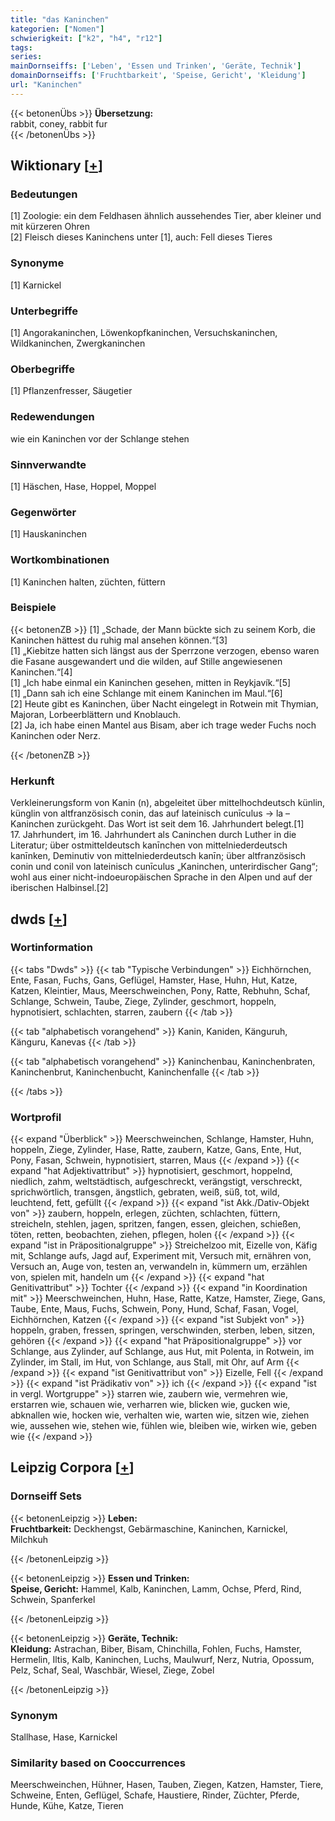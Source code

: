 ```yaml
---
title: "das Kaninchen"
kategorien: ["Nomen"]
schwierigkeit: ["k2", "h4", "r12"]
tags:
series:
mainDornseiffs: ['Leben', 'Essen und Trinken', 'Geräte, Technik']
domainDornseiffs: ['Fruchtbarkeit', 'Speise, Gericht', 'Kleidung']
url: "Kaninchen"
---
```


{{< betonenÜbs >}}
**Übersetzung:**  
rabbit, coney, rabbit fur  
{{< /betonenÜbs >}}

## Wiktionary [[+](https://de.wiktionary.org/wiki/Kaninchen)]

### Bedeutungen
[1] Zoologie: ein dem Feldhasen ähnlich aussehendes Tier, aber kleiner und mit kürzeren Ohren  
[2] Fleisch dieses Kaninchens unter [1], auch: Fell dieses Tieres  

### Synonyme
[1] Karnickel  

### Unterbegriffe
[1] Angorakaninchen, Löwenkopfkaninchen, Versuchskaninchen, Wildkaninchen, Zwergkaninchen  

### Oberbegriffe
[1] Pflanzenfresser, Säugetier  

### Redewendungen
wie ein Kaninchen vor der Schlange stehen  

### Sinnverwandte
[1] Häschen, Hase, Hoppel, Moppel  

### Gegenwörter
[1] Hauskaninchen  

### Wortkombinationen
[1] Kaninchen halten, züchten, füttern  

### Beispiele
{{< betonenZB >}}
[1] „Schade, der Mann bückte sich zu seinem Korb, die Kaninchen hättest du ruhig mal ansehen können.“[3]  
[1] „Kiebitze hatten sich längst aus der Sperrzone verzogen, ebenso waren die Fasane ausgewandert und die wilden, auf Stille angewiesenen Kaninchen.“[4]  
[1] „Ich habe einmal ein Kaninchen gesehen, mitten in Reykjavík.“[5]  
[1] „Dann sah ich eine Schlange mit einem Kaninchen im Maul.“[6]  
[2] Heute gibt es Kaninchen, über Nacht eingelegt in Rotwein mit Thymian, Majoran, Lorbeerblättern und Knoblauch.  
[2] Ja, ich habe einen Mantel aus Bisam, aber ich trage weder Fuchs noch Kaninchen oder Nerz.  

{{< /betonenZB >}}
### Herkunft
Verkleinerungsform von Kanin (n), abgeleitet über mittelhochdeutsch künlin, künglin von altfranzösisch conin, das auf lateinisch cunīculus → la – Kaninchen zurückgeht. Das Wort ist seit dem 16. Jahrhundert belegt.[1]  
17. Jahrhundert, im 16. Jahrhundert als Caninchen durch Luther in die Literatur; über ostmitteldeutsch kanīnchen von mittelniederdeutsch kanīnken, Deminutiv von mittelniederdeutsch kanīn; über altfranzösisch conin und conil von lateinisch cunīculus „Kaninchen, unterirdischer Gang“; wohl aus einer nicht-indoeuropäischen Sprache in den Alpen und auf der iberischen Halbinsel.[2]  



## dwds [[+](https://www.dwds.de/wb/Kaninchen)]

### Wortinformation
{{< tabs "Dwds" >}}
{{< tab "Typische Verbindungen" >}}
Eichhörnchen, Ente, Fasan, Fuchs, Gans, Geflügel, Hamster, Hase, Huhn, Hut, Katze, Katzen, Kleintier, Maus, Meerschweinchen, Pony, Ratte, Rebhuhn, Schaf, Schlange, Schwein, Taube, Ziege, Zylinder, geschmort, hoppeln, hypnotisiert, schlachten, starren, zaubern
{{< /tab >}}

{{< tab "alphabetisch vorangehend" >}}
Kanin, Kaniden, Känguruh, Känguru, Kanevas
{{< /tab >}}

{{< tab "alphabetisch vorangehend" >}}
Kaninchenbau, Kaninchenbraten, Kaninchenbrut, Kaninchenbucht, Kaninchenfalle
{{< /tab >}}

{{< /tabs >}}

### Wortprofil
{{< expand "Überblick" >}} Meerschweinchen, Schlange, Hamster, Huhn, hoppeln, Ziege, Zylinder, Hase, Ratte, zaubern, Katze, Gans, Ente, Hut, Pony, Fasan, Schwein, hypnotisiert, starren, Maus {{< /expand >}}
{{< expand "hat Adjektivattribut" >}} hypnotisiert, geschmort, hoppelnd, niedlich, zahm, weltstädtisch, aufgeschreckt, verängstigt, verschreckt, sprichwörtlich, transgen, ängstlich, gebraten, weiß, süß, tot, wild, leuchtend, fett, gefüllt {{< /expand >}}
{{< expand "ist Akk./Dativ-Objekt von" >}} zaubern, hoppeln, erlegen, züchten, schlachten, füttern, streicheln, stehlen, jagen, spritzen, fangen, essen, gleichen, schießen, töten, retten, beobachten, ziehen, pflegen, holen {{< /expand >}}
{{< expand "ist in Präpositionalgruppe" >}} Streichelzoo mit, Eizelle von, Käfig mit, Schlange aufs, Jagd auf, Experiment mit, Versuch mit, ernähren von, Versuch an, Auge von, testen an, verwandeln in, kümmern um, erzählen von, spielen mit, handeln um {{< /expand >}}
{{< expand "hat Genitivattribut" >}} Tochter {{< /expand >}}
{{< expand "in Koordination mit" >}} Meerschweinchen, Huhn, Hase, Ratte, Katze, Hamster, Ziege, Gans, Taube, Ente, Maus, Fuchs, Schwein, Pony, Hund, Schaf, Fasan, Vogel, Eichhörnchen, Katzen {{< /expand >}}
{{< expand "ist Subjekt von" >}} hoppeln, graben, fressen, springen, verschwinden, sterben, leben, sitzen, gehören {{< /expand >}}
{{< expand "hat Präpositionalgruppe" >}} vor Schlange, aus Zylinder, auf Schlange, aus Hut, mit Polenta, in Rotwein, im Zylinder, im Stall, im Hut, von Schlange, aus Stall, mit Ohr, auf Arm {{< /expand >}}
{{< expand "ist Genitivattribut von" >}} Eizelle, Fell {{< /expand >}}
{{< expand "ist Prädikativ von" >}} ich {{< /expand >}}
{{< expand "ist in vergl. Wortgruppe" >}} starren wie, zaubern wie, vermehren wie, erstarren wie, schauen wie, verharren wie, blicken wie, gucken wie, abknallen wie, hocken wie, verhalten wie, warten wie, sitzen wie, ziehen wie, aussehen wie, stehen wie, fühlen wie, bleiben wie, wirken wie, geben wie {{< /expand >}}

## Leipzig Corpora [[+](https://corpora.uni-leipzig.de/en/res?word=Kaninchen&corpusId=deu_newscrawl-public_2018)]

### Dornseiff Sets
{{< betonenLeipzig >}}
**Leben:**  
**Fruchtbarkeit:** Deckhengst, Gebärmaschine, Kaninchen, Karnickel, Milchkuh  

{{< /betonenLeipzig >}}


{{< betonenLeipzig >}}
**Essen und Trinken:**  
**Speise, Gericht:** Hammel, Kalb, Kaninchen, Lamm, Ochse, Pferd, Rind, Schwein, Spanferkel  

{{< /betonenLeipzig >}}


{{< betonenLeipzig >}}
**Geräte, Technik:**  
**Kleidung:** Astrachan, Biber, Bisam, Chinchilla, Fohlen, Fuchs, Hamster, Hermelin, Iltis, Kalb, Kaninchen, Luchs, Maulwurf, Nerz, Nutria, Opossum, Pelz, Schaf, Seal, Waschbär, Wiesel, Ziege, Zobel  

{{< /betonenLeipzig >}}

### Synonym
Stallhase, Hase, Karnickel


### Similarity based on Cooccurrences
Meerschweinchen, Hühner, Hasen, Tauben, Ziegen, Katzen, Hamster, Tiere, Schweine, Enten, Geflügel, Schafe, Haustiere, Rinder, Züchter, Pferde, Hunde, Kühe, Katze, Tieren

